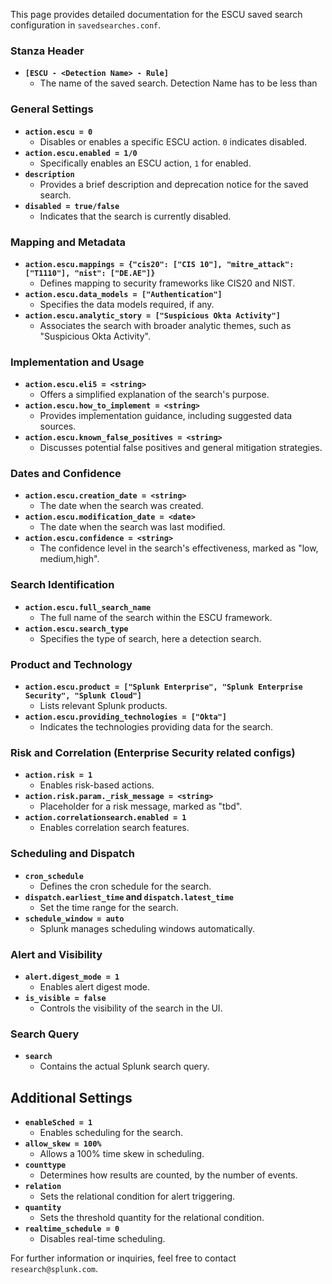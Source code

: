 
This page provides detailed documentation for the ESCU saved search configuration in `savedsearches.conf`.


### Stanza Header
- **`[ESCU - <Detection Name> - Rule]`**
  - The name of the saved search. Detection Name has to be less than 

### General Settings
- **`action.escu = 0`**
  - Disables or enables a specific ESCU action. `0` indicates disabled.
- **`action.escu.enabled = 1/0`**
  - Specifically enables an ESCU action, `1` for enabled.
- **`description`**
  - Provides a brief description and deprecation notice for the saved search.
- **`disabled = true/false`**
  - Indicates that the search is currently disabled.

### Mapping and Metadata
- **`action.escu.mappings = {"cis20": ["CIS 10"], "mitre_attack": ["T1110"], "nist": ["DE.AE"]}`**
  - Defines mapping to security frameworks like CIS20 and NIST.
- **`action.escu.data_models = ["Authentication"]`**
  - Specifies the data models required, if any.
- **`action.escu.analytic_story = ["Suspicious Okta Activity"]`**
  - Associates the search with broader analytic themes, such as "Suspicious Okta Activity".

### Implementation and Usage
- **`action.escu.eli5 = <string> `**
  - Offers a simplified explanation of the search's purpose.
- **`action.escu.how_to_implement = <string> `**
  - Provides implementation guidance, including suggested data sources.
- **`action.escu.known_false_positives = <string> `**
  - Discusses potential false positives and general mitigation strategies.

### Dates and Confidence
- **`action.escu.creation_date = <string>`**
  - The date when the search was created.
- **`action.escu.modification_date = <date>`**
  - The date when the search was last modified.
- **`action.escu.confidence = <string> `**
  - The confidence level in the search's effectiveness, marked as "low, medium,high".

### Search Identification
- **`action.escu.full_search_name`**
  - The full name of the search within the ESCU framework.
- **`action.escu.search_type`**
  - Specifies the type of search, here a detection search.

### Product and Technology
- **`action.escu.product = ["Splunk Enterprise", "Splunk Enterprise Security", "Splunk Cloud"]`**
  - Lists relevant Splunk products.
- **`action.escu.providing_technologies = ["Okta"]`**
  - Indicates the technologies providing data for the search.

### Risk and Correlation (Enterprise Security related configs) 
- **`action.risk = 1`**
  - Enables risk-based actions.
- **`action.risk.param._risk_message = <string>`**
  - Placeholder for a risk message, marked as "tbd".
- **`action.correlationsearch.enabled = 1`**
  - Enables correlation search features.

### Scheduling and Dispatch
- **`cron_schedule`**
  - Defines the cron schedule for the search.
- **`dispatch.earliest_time` and `dispatch.latest_time`**
  - Set the time range for the search.
- **`schedule_window = auto`**
  - Splunk manages scheduling windows automatically.

### Alert and Visibility
- **`alert.digest_mode = 1`**
  - Enables alert digest mode.
- **`is_visible = false`**
  - Controls the visibility of the search in the UI.

### Search Query
- **`search`**
  - Contains the actual Splunk search query.

## Additional Settings
- **`enableSched = 1`**
  - Enables scheduling for the search.
- **`allow_skew = 100%`**
  - Allows a 100% time skew in scheduling.
- **`counttype`**
  - Determines how results are counted, by the number of events.
- **`relation`**
  - Sets the relational condition for alert triggering.
- **`quantity`**
  - Sets the threshold quantity for the relational condition.
- **`realtime_schedule = 0`**
  - Disables real-time scheduling.

For further information or inquiries, feel free to contact `research@splunk.com`.
